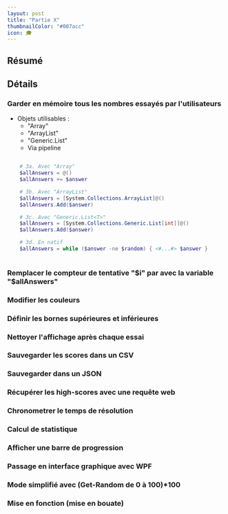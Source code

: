 ```yaml
---
layout: post
title: "Partie X"
thumbnailColor: "#007acc"
icon: 🎓
---
```


## Résumé

## Détails

### Garder en mémoire tous les nombres essayés par l'utilisateurs

- Objets utilisables :
  - "Array"
  - "ArrayList"
  - "Generic.List<T>"
  - Via pipeline

```powershell

    # 3a. Avec "Array"
    $allAnswers = @()
    $allAnswers += $answer

    # 3b. Avec "ArrayList"
    $allAnswers = [System.Collections.ArrayList]@()
    $allAnswers.Add($answer)

    # 3c. Avec "Generic.List<T>"
    $allAnswers = [System.Collections.Generic.List[int]]@()
    $allAnswers.Add($answer)

    # 3d. En natif
    $allAnswers = while ($answer -ne $random) { <#...#> $answer }
    
```

### Remplacer le compteur de tentative "$i" par avec la variable "$allAnswers"

### Modifier les couleurs

### Définir les bornes supérieures et inférieures

### Nettoyer l'affichage après chaque essai

### Sauvegarder les scores dans un CSV

### Sauvegarder dans un JSON

### Récupérer les high-scores avec une requête web

### Chronometrer le temps de résolution

### Calcul de statistique

### Afficher une barre de progression

### Passage en interface graphique avec WPF

### Mode simplifié avec (Get-Random de 0 à 100)*100

### Mise en fonction (mise en bouate)
